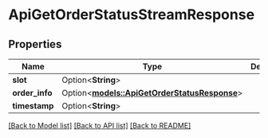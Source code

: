 # ApiGetOrderStatusStreamResponse

## Properties

Name | Type | Description | Notes
------------ | ------------- | ------------- | -------------
**slot** | Option<**String**> |  | [optional]
**order_info** | Option<[**models::ApiGetOrderStatusResponse**](apiGetOrderStatusResponse.md)> |  | [optional]
**timestamp** | Option<**String**> |  | [optional]

[[Back to Model list]](../README.md#documentation-for-models) [[Back to API list]](../README.md#documentation-for-api-endpoints) [[Back to README]](../README.md)


